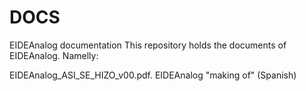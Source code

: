 # DOCS
EIDEAnalog documentation
This repository holds the documents of EIDEAnalog. Namelly:

EIDEAnalog_ASI_SE_HIZO_v00.pdf. EIDEAnalog "making of" (Spanish)
